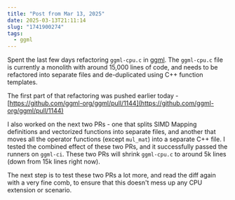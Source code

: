 ```yaml
---
title: "Post from Mar 13, 2025"
date: 2025-03-13T21:11:14
slug: "1741900274"
tags:
  - ggml
---
```


Spent the last few days refactoring `ggml-cpu.c` in [ggml](https://github.com/ggml-org/ggml). The `ggml-cpu.c` file is currently a monolith with around 15,000 lines of code, and needs to be refactored into separate files and de-duplicated using C++ function templates.

The first part of that refactoring was pushed earlier today - [https://github.com/ggml-org/ggml/pull/1144](https://github.com/ggml-org/ggml/pull/1144)

I also worked on the next two PRs - one that splits SIMD Mapping definitions and vectorized functions into separate files, and another that moves all the operator functions (except `mul_mat`) into a separate C++ file. I tested the combined effect of these two PRs, and it successfully passed the runners on `ggml-ci`. These two PRs will shrink `ggml-cpu.c` to around 5k lines (down from 15k lines right now).

The next step is to test these two PRs a lot more, and read the diff again with a very fine comb, to ensure that this doesn't mess up any CPU extension or scenario.